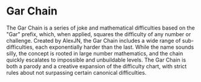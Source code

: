 # Gar Chain

The Gar Chain is a series of joke and mathematical difficulties based on the "Gar" prefix, which, when applied, squares the difficulty of any number or challenge. Created by AlexJN, the Gar Chain includes a wide range of sub-difficulties, each exponentially harder than the last. While the name sounds silly, the concept is rooted in large number mathematics, and the chain quickly escalates to impossible and unbuildable levels. The Gar Chain is both a parody and a creative expansion of the difficulty chart, with strict rules about not surpassing certain canonical difficulties.